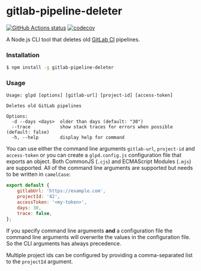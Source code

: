 # gitlab-pipeline-deleter

[![GitHub Actions status](https://github.com/screendriver/gitlab-pipeline-deleter/workflows/CI/badge.svg)](https://github.com/screendriver/gitlab-pipeline-deleter/actions)
[![codecov](https://codecov.io/gh/screendriver/gitlab-pipeline-deleter/branch/main/graph/badge.svg)](https://codecov.io/gh/screendriver/gitlab-pipeline-deleter)

A Node.js CLI tool that deletes old [GitLab CI](https://docs.gitlab.com/ee/ci/) pipelines.

### Installation

```sh
$ npm install -g gitlab-pipeline-deleter
```

### Usage

```
Usage: glpd [options] [gitlab-url] [project-id] [access-token]

Deletes old GitLab pipelines

Options:
  -d --days <days>  older than days (default: "30")
  --trace           show stack traces for errors when possible (default: false)
  -h, --help        display help for command
```

You can use either the command line arguments `gitlab-url`, `project-id` and `access-token` or you can create a `glpd.config.js` configuration file that exports an object. Both CommonJS (`.cjs`) and ECMAScript Modules (`.mjs`) are supported. All of the command line arguments are supported but needs to be written in `camelCase`:

```js
export default {
    gitlabUrl: 'https://example.com',
    projectId: '42',
    accessToken: '<my-token>',
    days: 30,
    trace: false,
};
```

If you specify command line arguments **and** a configuration file the command line arguments will overwrite the values in the configuration file. So the CLI arguments has always precedence.

Multiple project ids can be configured by providing a comma-separated list to the `projectId` argument.
